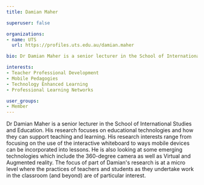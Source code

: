 ```yaml
---
title: Damian Maher

superuser: false 

organizations:
- name: UTS
  url: https://profiles.uts.edu.au/damian.maher

bio: Dr Damian Maher is a senior lecturer in the School of International Studies and Education.

interests:
- Teacher Professional Development
- Mobile Pedagogies
- Technology Enhanced Learning
- Professional Learning Networks

user_groups: 
- Member
---
```

Dr Damian Maher is a senior lecturer in the School of International Studies and Education. His research focuses on educational technologies and how they can support teaching and learning. His research interests range from focusing on the use of the interactive whiteboard to ways mobile devices can be incorporated into lessons. He is also looking at some emerging technologies which include the 360-degree camera as well as Virtual and Augmented reality. The focus of part of Damian's research is at a micro level where the practices of teachers and students as they undertake work in the classroom (and beyond) are of particular interest.